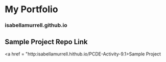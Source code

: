 # My Portfolio
### isabellamurrell.github.io

## Sample Project Repo Link
<a href = "http:isabellamurrell.hithub.io/PCDE-Activity-9.1>Sample Project</a>
